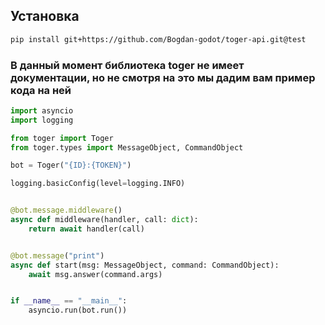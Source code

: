 ## Установка
```bash
pip install git+https://github.com/Bogdan-godot/toger-api.git@test
```

### В данный момент библиотека toger не имеет документации, но не смотря на это мы дадим вам пример кода на ней
```python
import asyncio
import logging

from toger import Toger
from toger.types import MessageObject, CommandObject

bot = Toger("{ID}:{TOKEN}")

logging.basicConfig(level=logging.INFO)


@bot.message.middleware()
async def middleware(handler, call: dict):
    return await handler(call)


@bot.message("print")
async def start(msg: MessageObject, command: CommandObject):
    await msg.answer(command.args)


if __name__ == "__main__":
    asyncio.run(bot.run())
```
